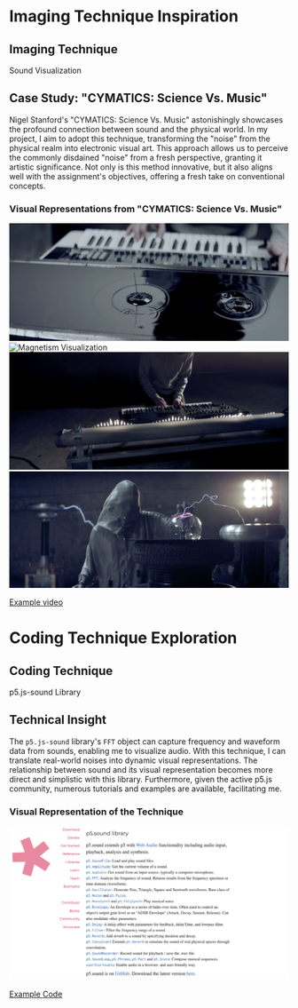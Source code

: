 # Imaging Technique Inspiration

## Imaging Technique
Sound Visualization

## Case Study: "CYMATICS: Science Vs. Music"
Nigel Stanford's "CYMATICS: Science Vs. Music" astonishingly showcases the profound connection between sound and the physical world. In my project, I aim to adopt this technique, transforming the "noise" from the physical realm into electronic visual art. This approach allows us to perceive the commonly disdained "noise" from a fresh perspective, granting it artistic significance. Not only is this method innovative, but it also aligns well with the assignment's objectives, offering a fresh take on conventional concepts.

### Visual Representations from "CYMATICS: Science Vs. Music"

![Water Visualization](./assets/water.png)
![Magnetism Visualization](./assets/magnetism.png)
![Fire Visualization](./assets/fire.png)
![Electricity Visualization](./assets/electricity.png)

[Example video](https://vimeo.com/111593305)

# Coding Technique Exploration

## Coding Technique
p5.js-sound Library

## Technical Insight
The `p5.js-sound` library's `FFT` object can capture frequency and waveform data from sounds, enabling me to visualize audio. With this technique, I can translate real-world noises into dynamic visual representations. The relationship between sound and its visual representation becomes more direct and simplistic with this library. Furthermore, given the active p5.js community, numerous tutorials and examples are available, facilitating me.

### Visual Representation of the Technique
![Visualization](assets/p5.soundlibrary.png)

[Example Code](https://p5js.org/reference/#/p5.FFT)
